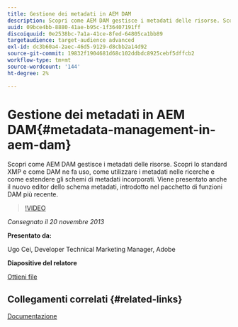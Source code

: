 ```yaml
---
title: Gestione dei metadati in AEM DAM
description: Scopri come AEM DAM gestisce i metadati delle risorse. Scopri lo standard XMP e come DAM ne fa uso, come utilizzare i metadati nelle ricerche e come estendere gli schemi di metadati incorporati. Viene presentato anche il nuovo editor dello schema metadati, introdotto nel pacchetto di funzioni DAM più recente.
uuid: 09bce4bb-8880-41ae-b95c-1f36407191ff
discoiquuid: 0e2538bc-7a1a-41ce-8fed-64805ca1bb89
targetaudience: target-audience advanced
exl-id: dc3b60a4-2aec-46d5-9129-d8cbb2a14d92
source-git-commit: 19832f1904681d68c102ddbdc8925cebf5dffcb2
workflow-type: tm+mt
source-wordcount: '144'
ht-degree: 2%

---
```


# Gestione dei metadati in AEM DAM{#metadata-management-in-aem-dam}

Scopri come AEM DAM gestisce i metadati delle risorse. Scopri lo standard XMP e come DAM ne fa uso, come utilizzare i metadati nelle ricerche e come estendere gli schemi di metadati incorporati. Viene presentato anche il nuovo editor dello schema metadati, introdotto nel pacchetto di funzioni DAM più recente.

>[!VIDEO](https://video.tv.adobe.com/v/19524/?quality=9)

*Consegnato il 20 novembre 2013*

**Presentato da:**

Ugo Cei, Developer Technical Marketing Manager, Adobe

**Diapositive del relatore**

[Ottieni file](assets/metadata-management-in-aem-dam.pdf)

## Collegamenti correlati {#related-links}

[Documentazione](https://docs.adobe.com/content/docs/en/cq/5-6-1/dam/metadata_for_digitalassetmanagement.html)

